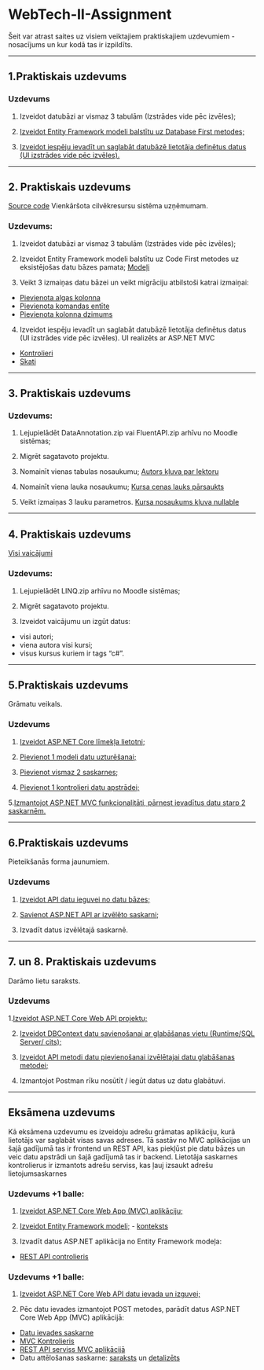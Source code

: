 # WebTech-II-Assignment
Šeit var atrast saites uz visiem veiktajiem praktiskajiem uzdevumiem - nosacījums un kur kodā tas ir izpildīts.

---

## 1.Praktiskais uzdevums

### Uzdevums
1. Izveidot datubāzi ar vismaz 3 tabulām (Izstrādes vide pēc izvēles);

2. [Izveidot Entity Framework modeli balstītu uz Database First metodes;](https://github.com/RS22060/NewsArticleWebSite/tree/main/NewsArticleWebSite/Models)

3. [Izveidot iespēju ievadīt un saglabāt datubāzē lietotāja definētus datus (UI izstrādes vide pēc izvēles).](https://github.com/RS22060/NewsArticleWebSite/tree/main/NewsArticleWebSite)

---

## 2. Praktiskais uzdevums
[Source code](https://github.com/RS22060/HumanResourceSystem)
Vienkāršota cilvēkresursu sistēma uzņēmumam.

### Uzdevums:
1. Izveidot datubāzi ar vismaz 3 tabulām (Izstrādes vide pēc izvēles);

2. Izveidot Entity Framework modeli balstītu uz Code First metodes uz eksistējošas datu bāzes pamata;
[Modeļi](https://github.com/RS22060/HumanResourceSystem/tree/main/HumanResourceSystem/Models)

3. Veikt 3 izmaiņas datu bāzei un veikt migrāciju atbilstoši katrai izmaiņai:
- [Pievienota algas kolonna](https://github.com/RS22060/HumanResourceSystem/blob/main/HumanResourceSystem/Migrations/202309191734269_AddedSalaryColumn.cs)
- [Pievienota komandas entīte](https://github.com/RS22060/HumanResourceSystem/blob/main/HumanResourceSystem/Migrations/202309191736168_AddedTeamEntity.cs)
- [Pievienota kolonna dzimums](https://github.com/RS22060/HumanResourceSystem/blob/main/HumanResourceSystem/Migrations/202309191739277_AddedTeamsRelationshipToDepartment.cs)

4. Izveidot iespēju ievadīt un saglabāt datubāzē lietotāja definētus datus (UI izstrādes vide pēc izvēles). UI realizēts ar ASP.NET MVC
- [Kontrolieri](https://github.com/RS22060/HumanResourceSystem/tree/main/HumanResourceSystem/Controllers)
- [Skati](https://github.com/RS22060/HumanResourceSystem/tree/main/HumanResourceSystem/Views)

---

## 3. Praktiskais uzdevums

### Uzdevums:
1. Lejupielādēt DataAnnotation.zip vai FluentAPI.zip arhīvu no Moodle sistēmas;

2. Migrēt sagatavoto projektu.

3. Nomainīt vienas tabulas nosaukumu;
[Autors kļuva par lektoru](https://github.com/RS22060/FluentAPITask/blob/main/FluentAPI/Migrations/202312021712177_AuthorBecameLecturer.cs)

4. Nomainīt viena lauka nosaukumu;
[Kursa cenas lauks pārsaukts](https://github.com/RS22060/FluentAPITask/blob/main/FluentAPI/Migrations/202312021714257_CoursePriceFieldRenamed.cs)

5. Veikt izmaiņas 3 lauku parametros.
[Kursa nosaukums kļuva nullable](https://github.com/RS22060/FluentAPITask/blob/main/FluentAPI/Migrations/202312021719038_FieldParamsAdded.cs)

---

## 4. Praktiskais uzdevums 
[Visi vaicājumi](https://github.com/RS22060/Queries/blob/main/Queries/Program.cs)

### Uzdevums:
1. Lejupielādēt LINQ.zip arhīvu no Moodle sistēmas;

2. Migrēt sagatavoto projektu.

3. Izveidot vaicājumu un izgūt datus: 
 - visi autori;
 - viena autora visi kursi;
 - visus kursus kuriem ir tags “c#”.

---

## 5.Praktiskais uzdevums
Grāmatu veikals.

### Uzdevums
1. [Izveidot ASP.NET Core līmekļa lietotni;](https://github.com/RS22060/BookStore/tree/main/BookStore)

2. [Pievienot 1 modeli datu uzturēšanai;](https://github.com/RS22060/BookStore/blob/main/BookStore/Models/Book.cs)

3. [Pievienot vismaz 2 saskarnes;](https://github.com/RS22060/BookStore/tree/main/BookStore/Views/Author)

4. [Pievienot 1 kontrolieri datu apstrādei;](https://github.com/RS22060/BookStore/blob/main/BookStore/Controllers/AuthorController.cs)

5.[Izmantojot ASP.NET MVC funkcionalitāti, pārnest ievadītus datu starp 2 saskarnēm.](https://github.com/RS22060/BookStore/blob/main/BookStore/Views/Author/Index.cshtml)


---

## 6.Praktiskais uzdevums
Pieteikšanās forma jaunumiem.

### Uzdevums
1. [Izveidot API datu ieguvei no datu bāzes;](https://github.com/RS22060/NewsletterAPI/tree/main/NewsletterAPI)

2. [Savienot ASP.NET API ar izvēlēto saskarni;](https://github.com/RenarsS/newsletter/blob/main/src/App.js)

3. Izvadīt datus izvēlētajā saskarnē.

---

## 7. un 8. Praktiskais uzdevums
Darāmo lietu saraksts.

### Uzdevums

1.[Izveidot ASP.NET Core Web API projektu;](https://github.com/RS22060/ToDoListAPI/tree/main/ToDoListAPI)

2. [Izveidot DBContext datu savienošanai ar glabāšanas vietu (Runtime/SQL Server/ cits);](https://github.com/RS22060/ToDoListAPI/blob/main/ToDoListAPI/ToDoContext.cs)

3. [Izveidot API metodi datu pievienošanai izvēlētajai datu glabāšanas metodei;](https://github.com/RS22060/ToDoListAPI/blob/main/ToDoListAPI/Controllers/NotesController.cs)

4. Izmantojot Postman rīku nosūtīt / iegūt datus uz datu glabātuvi.

---

## Eksāmena uzdevums
Kā eksāmena uzdevumu es izveidoju adrešu grāmatas aplikāciju, kurā lietotājs var saglabāt visas savas adreses. Tā sastāv no
MVC aplikācijas un šajā gadījumā tas ir frontend un REST API, kas piekļūst pie datu bāzes un veic datu apstrādi un šajā gadījumā tas ir backend.
Lietotāja saskarnes kontrolierus ir izmantots adrešu serviss, kas ļauj izsaukt adrešu lietojumsaskarnes 

### Uzdevums +1 balle:
1. [Izveidot ASP.NET Core Web App (MVC) aplikāciju;](https://github.com/RS22060/AddresskbookAPI/tree/main/AdressbookApp)

2. [Izveidot Entity Framework modeli;](https://github.com/RS22060/AddresskbookAPI/blob/main/AddresskbookAPI/Models/Address.cs) - [konteksts](https://github.com/RS22060/AddresskbookAPI/blob/main/AddresskbookAPI/Infrastructure/AddressContext.cs)

3. Izvadīt datus ASP.NET aplikācija no Entity Framework modeļa:
- [REST API controlieris]([https://github.com/RS22060/AddresskbookAPI/blob/main/AddresskbookAPI/Infrastructure/AddressContext.cs](https://github.com/RS22060/AddresskbookAPI/blob/main/AddresskbookAPI/Controllers/AddressesController.cs))

### Uzdevums +1 balle:
1. [Izveidot ASP.NET Core Web API datu ievada un izguvei;](https://github.com/RS22060/AddresskbookAPI/tree/main/AddresskbookAPI)

2. Pēc datu ievades izmantojot POST metodes, parādīt datus ASP.NET Core Web App (MVC) aplikācijā:
 - [Datu ievades saskarne](https://github.com/RS22060/AddresskbookAPI/blob/main/AdressbookApp/Views/Addresses/Create.cshtml)
 - [MVC Kontrolieris](https://github.com/RS22060/AddresskbookAPI/blob/main/AdressbookApp/Controllers/AddressesController.cs)
 - [REST API serviss MVC aplikācijā](https://github.com/RS22060/AddresskbookAPI/blob/main/AdressbookApp/Infrastructure/AddressService.cs)
 - Datu attēlošanas saskarne: [saraksts](https://github.com/RS22060/AddresskbookAPI/blob/main/AdressbookApp/Views/Addresses/Index.cshtml) un [detalizēts](https://github.com/RS22060/AddresskbookAPI/blob/main/AdressbookApp/Views/Addresses/Details.cshtml)

